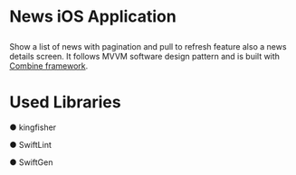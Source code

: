 # <p>  News iOS Application</p>
Show a list of news with pagination and pull to refresh feature also a news details screen. 
It follows MVVM software design pattern and is built with [Combine framework](https://developer.apple.com/documentation/combine/).

# Used Libraries
● kingfisher

● SwiftLint

● SwiftGen

